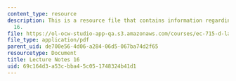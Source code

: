 ```yaml
---
content_type: resource
description: This is a resource file that contains information regarding lecture note
  16.
file: https://ol-ocw-studio-app-qa.s3.amazonaws.com/courses/ec-715-d-lab-disseminating-innovations-for-the-common-good-spring-2007/69c164d3a53cbba45c051748324b41d1_MITEC_715S07_notes16.pdf
file_type: application/pdf
parent_uid: de700e56-4d06-a284-06d5-067ba74d2f65
resourcetype: Document
title: Lecture Notes 16
uid: 69c164d3-a53c-bba4-5c05-1748324b41d1
---
```

